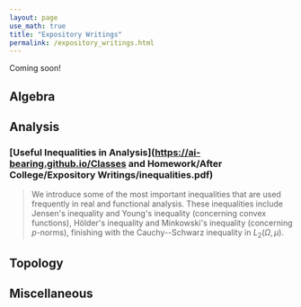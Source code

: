 ```yaml
---
layout: page
use_math: true
title: "Expository Writings"
permalink: /expository_writings.html
---
```

Coming soon!

## Algebra

## Analysis
### [Useful Inequalities in Analysis](https://ai-bearing.github.io/Classes and Homework/After College/Expository Writings/inequalities.pdf)
> We introduce some of the most important inequalities that are used frequently in real and functional analysis. These inequalities include Jensen's inequality and Young's inequality (concerning convex functions), Hölder's inequality and Minkowski's inequality (concerning $p$-norms), finishing with the Cauchy--Schwarz inequality in $L_2\left( \Omega,\mu \right)$.

## Topology

## Miscellaneous
